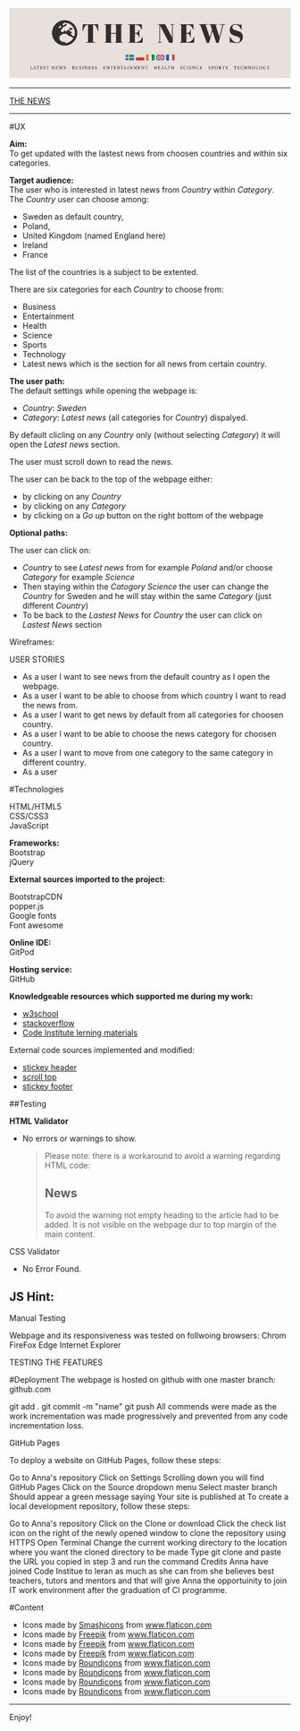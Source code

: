 
![image](/assets/images/news-title-header.png) <br>

---

[THE NEWS](https://annaweronica.github.io/european-news-service/)

---

#UX

**Aim:** <br>
To get updated with the lastest news from choosen countries and within six categories.

**Target audience:**<br>
The user who is interested in latest news from *Country* within *Category*.<br>
The *Country* user can choose among:
- Sweden as default country, 
- Poland, 
- United Kingdom (named England here)
- Ireland
- France

The list of the countries is a subject to be extented. <br>

There are six categories for each *Country* to choose from: 
- Business
- Entertainment
- Health
- Science
- Sports
- Technology
- Latest news which is the section for all news from certain country.

**The user path:** <br>
The default settings while opening the webpage is:
- *Country*: *Sweden*
- *Category*: *Latest news* (all categories for *Country*) dispalyed.<br>

By default clicling on any *Country* only (without selecting *Category*) it will open the *Latest news* section.<br>

The user must scroll down to read the news.<br>

The user can be back to the top of the webpage either:
- by clicking on any *Country*
- by clicking on any *Category*
- by clicking on a *Go up* button on the right bottom of the webpage

**Optional paths:** <br>

The user can click on:

- *Country* to see *Latest news* from for example *Poland* and/or choose *Category* for example *Science*<br>
- Then staying within the *Catogory* *Science* the user can change the *Country* for Sweden and he will stay within the same *Category* (just different *Country*)
- To be back to the *Lastest News* for *Country* the user can click on *Lastest News* section

Wireframes:


USER STORIES
- As a user I want to see news from the default country as I open the webpage.
- As a user I want to be able to choose from which country I want to read the news from.
- As a user I want to get news by default from all categories for choosen country.
- As a user I want to be able to choose the news category for choosen country.
- As a user I want to move from one category to the same category in different country.
- As a user 


#Technologies

HTML/HTML5<br>
CSS/CSS3<br>
JavaScript<br>

**Frameworks:**<br>
Bootstrap<br>
jQuery<br>

**External sources imported to the project:**

BootstrapCDN<br>
popper.js<br>
Google fonts<br>
Font awesome<br>

**Online IDE:**<br>
GitPod

**Hosting service:**<br>
GitHub

**Knowledgeable resources which supported me during my work:**

- [w3school](https://www.w3schools.com/js/default.asp)
- [stackoverflow](https://stackoverflow.com/)
- [Code Institute lerning materials](https://courses.codeinstitute.net/program/FullstackWebDeveloper)


External code sources implemented and modified:
- [stickey header](https://www.w3schools.com/howto/howto_js_sticky_header.asp)
- [scroll top](https://www.w3schools.com/howto/howto_js_scroll_to_top.asp)
- [stickey footer](https://startbootstrap.com/snippets/sticky-footer-flexbox/)


##Testing

**HTML Validator**
- No errors or warnings to show.
    > Please note: there is a workaround to avoid a warning regarding HTML code: 
    > <article class="col-lg-4 wide-column col content-wide">
	>					<h1>News</h1>
	>					<div id="main-content">
	>					</div>
	>				</article>
    > To avoid the warning not empty heading to the article had to be added. It is not visible on the webpage dur to top margin of the main content.

CSS Validator
- No Error Found.

JS Hint:
- 


Manual Testing

Webpage and its responsiveness was tested on follwoing browsers:
Chrom
FireFox
Edge
Internet Explorer


TESTING THE FEATURES


#Deployment
The webpage is hosted on github with one master branch: github.com

git add .
git commit -m "name"
git push
All commends were made as the work incrementation was made progressively and prevented from any code incrementation loss.

GitHub Pages

To deploy a website on GitHub Pages, follow these steps:

Go to Anna's repository
Click on Settings
Scrolling down you will find GitHub Pages
Click on the Source dropdown menu
Select master branch
Should appear a green message saying Your site is published at
To create a local development repository, follow these steps:

Go to Anna's repository
Click on the Clone or download
Click the check list icon on the right of the newly opened window to clone the repository using HTTPS
Open Terminal
Change the current working directory to the location where you want the cloned directory to be made
Type git clone and paste the URL you copied in step 3 and run the command
Credits
Anna have joined Code Institue to leran as much as she can from she believes best teachers, tutors and mentors and that will give Anna the opportuinity to join IT work environment after the graduation of CI programme.

#Content



- Icons made by <a href="https://www.flaticon.com/authors/smashicons" title="Smashicons">Smashicons</a> from <a href="https://www.flaticon.com/" title="Flaticon"> www.flaticon.com</a>
- Icons made by <a href="https://www.flaticon.com/authors/freepik" title="Freepik">Freepik</a> from <a href="https://www.flaticon.com/" title="Flaticon"> www.flaticon.com</a>
- Icons made by <a href="https://www.flaticon.com/authors/freepik" title="Freepik">Freepik</a> from <a href="https://www.flaticon.com/" title="Flaticon"> www.flaticon.com</a>
- Icons made by <a href="https://www.flaticon.com/authors/freepik" title="Freepik">Freepik</a> from <a href="https://www.flaticon.com/" title="Flaticon">www.flaticon.com</a>
- Icons made by <a href="https://www.flaticon.com/authors/roundicons" title="Roundicons">Roundicons</a> from <a href="https://www.flaticon.com/" title="Flaticon"> www.flaticon.com</a>
- Icons made by <a href="https://www.flaticon.com/authors/roundicons" title="Roundicons">Roundicons</a> from <a href="https://www.flaticon.com/" title="Flaticon"> www.flaticon.com</a>
- Icons made by <a href="https://www.flaticon.com/authors/roundicons" title="Roundicons">Roundicons</a> from <a href="https://www.flaticon.com/" title="Flaticon"> www.flaticon.com</a>
- <div>Icons made by <a href="https://www.flaticon.com/authors/roundicons" title="Roundicons">Roundicons</a> from <a href="https://www.flaticon.com/" title="Flaticon">www.flaticon.com</a></div>
---

Enjoy!

